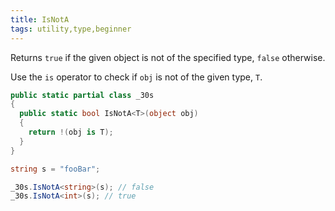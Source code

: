 ```yaml
---
title: IsNotA
tags: utility,type,beginner
---
```


Returns `true` if the given object is not of the specified type, `false` otherwise.

Use the `is` operator to check if `obj` is not of the given type, `T`.

```csharp
public static partial class _30s 
{
  public static bool IsNotA<T>(object obj) 
  {
    return !(obj is T);
  }
}
```

```csharp
string s = "fooBar";

_30s.IsNotA<string>(s); // false
_30s.IsNotA<int>(s); // true
```
